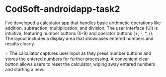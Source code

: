 # CodSoft-androidapp-task2

 I’ve developed a calculator app that handles basic arithmetic operations like addition, subtraction, multiplication, and division. The user interface (UI) is intuitive, featuring number buttons (0-9) and operator buttons (+, -, *, /). The layout includes a display area that showcases entered numbers and results clearly.

💡 The calculator captures user input as they press number buttons and stores the entered numbers for further processing.
A convenient clear button allows users to reset the calculator, wiping away entered numbers and starting a new.
